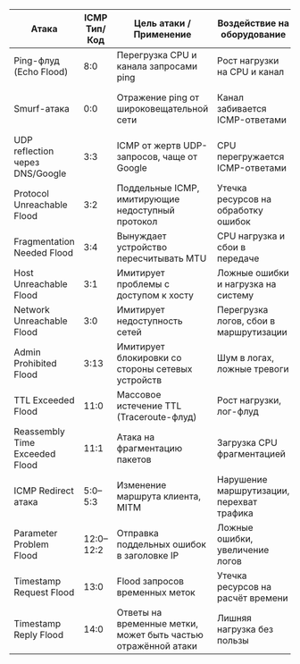 | Атака                              | ICMP Тип/Код   | Цель атаки / Применение                                              | Воздействие на оборудование                          | Пример правила для MikroTik                  |
|-----------------------------------|----------------|-----------------------------------------------------------------------|------------------------------------------------------|----------------------------------------------|
| Ping-флуд (Echo Flood)            | 8:0            | Перегрузка CPU и канала запросами ping                               | Рост нагрузки на CPU и канал                         | icmp-options=8:0 + limit/drop                |
| Smurf-атака                       | 0:0            | Отражение ping от широковещательной сети                             | Канал забивается ICMP-ответами                       | icmp-options=0:0 + src-address-list drop     |
| UDP reflection через DNS/Google   | 3:3            | ICMP от жертв UDP-запросов, чаще от Google                           | CPU перегружается ICMP-ответами                      | icmp-options=3:3 → drop                       |
| Protocol Unreachable Flood        | 3:2            | Поддельные ICMP, имитирующие недоступный протокол                    | Утечка ресурсов на обработку ошибок                  | icmp-options=3:2 → drop                       |
| Fragmentation Needed Flood        | 3:4            | Вынуждает устройство пересчитывать MTU                               | CPU нагрузка и сбои в передаче                       | icmp-options=3:4 + limit/drop                |
| Host Unreachable Flood            | 3:1            | Имитирует проблемы с доступом к хосту                                | Ложные ошибки и нагрузка на систему                  | icmp-options=3:1 → drop                       |
| Network Unreachable Flood         | 3:0            | Имитирует недоступность сетей                                        | Перегрузка логов, сбои в маршрутизации               | icmp-options=3:0 → drop                       |
| Admin Prohibited Flood            | 3:13           | Имитирует блокировки со стороны сетевых устройств                    | Шум в логах, ложные тревоги                          | icmp-options=3:13 → drop                      |
| TTL Exceeded Flood                | 11:0           | Массовое истечение TTL (Traceroute-флуд)                             | Рост нагрузки, лог-флуд                              | icmp-options=11:0 → drop                      |
| Reassembly Time Exceeded Flood    | 11:1           | Атака на фрагментацию пакетов                                        | Загрузка CPU фрагментацией                          | icmp-options=11:1 → drop                      |
| ICMP Redirect атака               | 5:0–5:3        | Изменение маршрута клиента, MITM                                     | Нарушение маршрутизации, перехват трафика            | icmp-options=5:0-3 → drop                     |
| Parameter Problem Flood           | 12:0–12:2      | Отправка поддельных ошибок в заголовке IP                            | Ложные ошибки, увеличение логов                      | icmp-options=12:0-2 → drop                    |
| Timestamp Request Flood           | 13:0           | Flood запросов временных меток                                       | Утечка ресурсов на расчёт времени                    | icmp-options=13:0 → drop                      |
| Timestamp Reply Flood             | 14:0           | Ответы на временные метки, может быть частью отражённой атаки        | Лишняя нагрузка без пользы                           | icmp-options=14:0 → drop                      |
